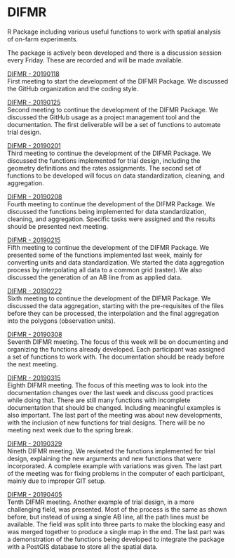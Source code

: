 # DIFMR
R Package including various useful functions to work with spatial analysis of on-farm experiments.

The package is actively been developed and there is a discussion session every Friday. These are recorded and will be made available.

[DIFMR - 20190118](https://mediaspace.illinois.edu/media/t/1_a6hgsx13)  
First meeting to start the development of the DIFMR Package. We discussed the GitHub organization and the coding style.

[DIFMR - 20190125](https://mediaspace.illinois.edu/media/t/1_vpri95c1)  
Second meeting to continue the development of the DIFMR Package. We discussed the GitHub usage as a project management tool and the documentation. The first deliverable will be a set of functions to automate trial design.

[DIFMR - 20190201](https://mediaspace.illinois.edu/media/t/1_ves13fxj/)  
Third meeting to continue the development of the DIFMR Package. We discussed the functions implemented for trial design, including the geometry definitions and the rates assignments. The second set of functions to be developed will focus on data standardization, cleaning, and aggregation.

[DIFMR - 20190208](https://mediaspace.illinois.edu/media/t/0_88uubhgd/)  
Fourth meeting to continue the development of the DIFMR Package. We discussed the functions being implemented for data standardization, cleaning, and aggregation. Specific tasks were assigned and the results should be presented next meeting.  

[DIFMR - 20190215](https://mediaspace.illinois.edu/media/t/1_d0scil09)  
Fifth meeting to continue the development of the DIFMR Package. We presented some of the functions implemented last week, mainly for converting units and data standardization. We started the data aggregation process by interpolating all data to a common grid (raster). We also discussed the generation of an AB line from as applied data.  

[DIFMR - 20190222](https://mediaspace.illinois.edu/media/t/1_mpl4pf2y)  
Sixth meeting to continue the development of the DIFMR Package. We discussed the data aggregation, starting with the pre-requisites of the files before they can be processed, the interpolation and the final aggregation into the polygons (observation units).  

[DIFMR - 20190308](https://mediaspace.illinois.edu/media/t/1_mo5goc4b)  
Seventh DIFMR meeting. The focus of this week will be on documenting and organizing the functions already developed. Each participant was assigned a set of functions to work with. The documentation should be ready before the next meeting.

[DIFMR - 20190315](https://mediaspace.illinois.edu/media/t/1_rd3ufcj7)  
Eighth DIFMR meeting. The focus of this meeting was to look into the documentation changes over the last week and discuss good practices while doing that. There are still many functions with incomplete documentation that should be changed. Including meaningful examples is also important. The last part of the meeting was about new developments, with the inclusion of new functions for trial designs. There will be no meeting next week due to the spring break.  

[DIFMR - 20190329](https://mediaspace.illinois.edu/media/t/1_34033upr)  
Nineth DIFMR meeting. We reviseted the functions implemented for trial design, explaining the new arguments and new functions that were incorporated. A complete example with variations was given. The last part of the meeting was for fixing problems in the computer of each participant, mainly due to improper GIT setup. 

[DIFMR - 20190405](https://mediaspace.illinois.edu/media/t/1_scjqyp22)  
Tenth DIFMR meeting. Another example of trial design, in a more challenging field, was presented. Most of the process is the same as shown before, but instead of using a single AB line, all the path lines must be available. The field was split into three parts to make the blocking easy and was merged together to produce a single map in the end. The last part was a demonstration of the functions being developed to integrate the package with a PostGIS database to store all the spatial data. 

